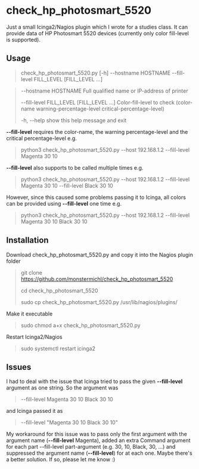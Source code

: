 # check_hp_photosmart_5520
Just a small Icinga2/Nagios plugin which I wrote for a studies class. It can provide data of HP Photosmart 5520 devices (currently only color fill-level is supported).

## Usage
> check_hp_photosmart_5520.py [-h] --hostname HOSTNAME --fill-level FILL_LEVEL [FILL_LEVEL ...]

>  --hostname HOSTNAME   Full qualified name or IP-address of printer
>
>  --fill-level FILL_LEVEL [FILL_LEVEL ...] Color-fill-level to check (color-name warning-percentage-level critical-percentage-level)
>
> -h, --help            show this help message and exit


**--fill-level** requires the color-name, the warning percentage-level and the critical percentage-level e.g.
> python3 check_hp_photosmart_5520.py --host 192.168.1.2 --fill-level Magenta 30 10

**--fill-level** also supports to be called multiple times e.g.
> python3 check_hp_photosmart_5520.py --host 192.168.1.2 --fill-level Magenta 30 10 --fill-level Black 30 10

However, since this caused some problems passing it to Icinga, all colors can be provided using **--fill-level** one time e.g.
> python3 check_hp_photosmart_5520.py --host 192.168.1.2 --fill-level Magenta 30 10 Black 30 10

## Installation
Download check_hp_photosmart_5520.py and copy it into the Nagios plugin folder
> git clone https://github.com/monstermichl/check_hp_photosmart_5520
>
> cd check_hp_photosmart_5520
>
> sudo cp check_hp_photosmart_5520.py /usr/lib/nagios/plugins/

Make it executable
> sudo chmod a+x check_hp_photosmart_5520.py

Restart Icinga2/Nagios
> sudo systemctl restart icinga2

## Issues
I had to deal with the issue that Icinga tried to pass the given **--fill-level** argument as one string. So the argument was
> --fill-level Magenta 30 10 Black 30 10

and Icinga passed it as
> --fill-level "Magenta 30 10 Black 30 10"

My workaround for this issue was to pass only the first argument with the argument name (**--fill-level** Magenta), added an extra Command argument for each part --fill-level part-argument (e.g. 30, 10, Black, 30, ...) and suppressed the argument name (**--fill-level**) for at each one. Maybe there's a better solution. If so, please let me know :)